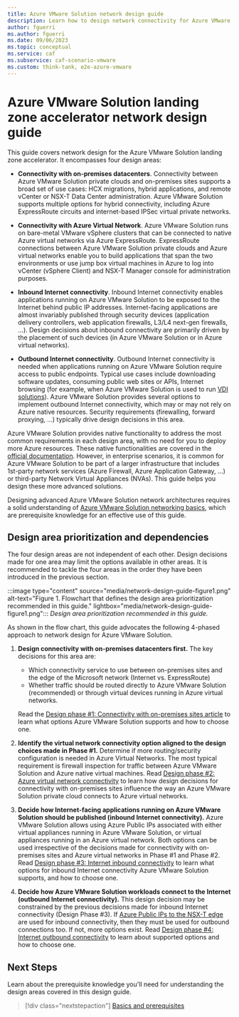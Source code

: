 ```yaml
---
title: Azure VMware Solution network design guide
description: Learn how to design network connectivity for Azure VMware Solution. Learn about connectivity with on-premises datacenters, virtual networks, and more. 
author: fguerri
ms.author: fguerri
ms.date: 09/06/2023
ms.topic: conceptual
ms.service: caf
ms.subservice: caf-scenario-vmware
ms.custom: think-tank, e2e-azure-vmware
---
```


# Azure VMware Solution landing zone accelerator network design guide

This guide covers network design for the Azure VMware Solution landing zone accelerator. It encompasses four design areas:

- **Connectivity with on-premises datacenters**. Connectivity between Azure VMware Solution private clouds and on-premises sites supports a broad set of use cases: HCX migrations, hybrid applications, and remote vCenter or NSX-T Data Center administration. Azure VMware Solution supports multiple options for hybrid connectivity, including Azure ExpressRoute circuits and internet-based IPSec virtual private networks.

- **Connectivity with Azure Virtual Network**. Azure VMware Solution runs on bare-metal VMware vSphere clusters that can be connected to native Azure virtual networks via Azure ExpressRoute. ExpressRoute connections between Azure VMware Solution private clouds and Azure virtual networks enable you to build applications that span the two environments or use jump box virtual machines in Azure to log into vCenter (vSphere Client) and NSX-T Manager console for administration purposes.

- **Inbound Internet connectivity**. Inbound Internet connectivity enables applications running on Azure VMware Solution to be exposed to the Internet behind public IP addresses. Internet-facing applications are almost invariably published through security devices (application delivery controllers, web application firewalls, L3/L4 next-gen firewalls, …). Design decisions about inbound connectivity are primarily driven by the placement of such devices (in Azure VMware Solution or in Azure virtual networks). 

- **Outbound Internet connectivity**. Outbound Internet connectivity is needed when applications running on Azure VMware Solution require access to public endpoints. Typical use cases include downloading software updates, consuming public web sites or APIs, Internet browsing (for example, when Azure VMware Solution is used to run [VDI solutions](/azure/azure-vmware/azure-vmware-solution-horizon)). Azure VMware Solution provides several options to implement outbound Internet connectivity, which may or may not rely on Azure native resources. Security requirements (firewalling, forward proxying, …) typically drive design decisions in this area. 

Azure VMware Solution provides native functionality to address the most common requirements in each design area, with no need for you to deploy more Azure resources. These native functionalities are covered in the [official documentation](/azure/azure-vmware/concepts-networking). However, in enterprise scenarios, it is common for Azure VMware Solution to be part of a larger infrastructure that includes 1st-party network services (Azure Firewall, Azure Application Gateway, …) or third-party Network Virtual Appliances (NVAs). This guide helps you design these more advanced solutions.

Designing advanced Azure VMware Solution network architectures requires a solid understanding of [Azure VMware Solution networking basics](network-design-guide-avs-networking-basics.md), which are prerequisite knowledge for an effective use of this guide.

## Design area prioritization and dependencies
The four design areas are not independent of each other. Design decisions made for one area may limit the options available in other areas. It is recommended to tackle the four areas in the order they have been introduced in the previous section. 

:::image type="content" source="media/network-design-guide-figure1.png" alt-text="Figure 1. Flowchart that defines the design area prioritization recommended in this guide." lightbox="media/network-design-guide-figure1.png":::
*Design area prioritization recommended in this guide.*

As shown in the flow chart, this guide advocates the following 4-phased approach to network design for Azure VMware Solution.
1. **Design connectivity with on-premises datacenters first.** The key decisions for this area are: 
   - Which connectivity service to use between on-premises sites and the edge of the Microsoft network (Internet vs. ExpressRoute)
   - Whether traffic should be routed directly to Azure VMware Solution (recommended) or through virtual devices running in Azure virtual networks.  

   Read the [Design phase #1: Connectivity with on-premises sites article](network-design-guide-onprem-connectivity.md) to learn what options Azure VMware Solution supports and how to choose one.

2. **Identify the virtual network connectivity option aligned to the design choices made in Phase #1.** Determine if more routing/security configuration is needed in Azure Virtual Networks. The most typical requirement is firewall inspection for traffic between Azure VMware Solution and Azure native virtual machines. Read [Design phase #2: Azure virtual network connectivity](network-design-guide-virtualnetwork-connectivity.md) to learn how design decisions for connectivity with on-premises sites influence the way an Azure VMware Solution private cloud connects to Azure virtual networks.

3. **Decide how Internet-facing applications running on Azure VMware Solution should be published (inbound Internet connectivity).** Azure VMware Solution allows using Azure Public IPs associated with either virtual appliances running in Azure VMware Solution, or virtual appliances running in an Azure virtual network. Both options can be used irrespective of the decisions made for connectivity with on-premises sites and Azure virtual networks in Phase #1 and Phase #2. Read [Design phase #3: Internet inbound connectivity](network-design-guide-internet-inbound-connectivity.md) to learn what options for inbound Internet connectivity Azure VMware Solution supports, and how to choose one.

4. **Decide how Azure VMware Solution workloads connect to the Internet (outbound Internet connectivity).** This design decision may be constrained by the previous decisions made for inbound Internet connectivity (Design Phase #3). If [Azure Public IPs to the NSX-T edge](/azure/azure-vmware/enable-public-ip-nsx-edge) are used for inbound connectivity, then they must be used for outbound connections too. If not, more options exist. Read  [Design phase #4: Internet outbound connectivity](network-design-guide-internet-outbound-connectivity.md) to learn about supported options and how to choose one.

## Next Steps

Learn about the prerequisite knowledge you'll need for understanding the design areas covered in this design guide. 

> [!div class="nextstepaction"]
> [Basics and prerequisites](./network-design-guide-avs-networking-basics.md)
